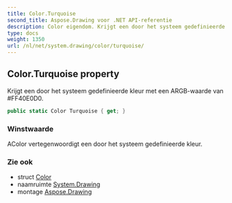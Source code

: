 ```yaml
---
title: Color.Turquoise
second_title: Aspose.Drawing voor .NET API-referentie
description: Color eigendom. Krijgt een door het systeem gedefinieerde kleur met een ARGBwaarde van FF40E0D0.
type: docs
weight: 1350
url: /nl/net/system.drawing/color/turquoise/
---
```

## Color.Turquoise property

Krijgt een door het systeem gedefinieerde kleur met een ARGB-waarde van #FF40E0D0.

```csharp
public static Color Turquoise { get; }
```

### Winstwaarde

AColor vertegenwoordigt een door het systeem gedefinieerde kleur.

### Zie ook

* struct [Color](../)
* naamruimte [System.Drawing](../../color/)
* montage [Aspose.Drawing](../../../)


